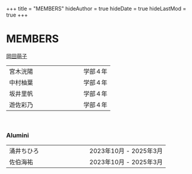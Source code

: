 +++
title = "MEMBERS"
hideAuthor = true
hideDate = true
hideLastMod = true
+++

# MEMBERS

[岡田萌子](https://moekookada.github.io/about/)  

<table style="border-collapse: collapse; border: none;">
  <tr>
    <td style="padding-right: 8em;">宮木洸陽</td>
    <td>学部４年</td>
  </tr>
  <tr>
    <td style="padding-right: 8em;">中村柚葉</td>
    <td>学部４年</td>
  </tr>
  <tr>
    <td style="padding-right: 8em;">坂井里帆</td>
    <td>学部４年</td>
  </tr>
  <tr>
    <td style="padding-right: 8em;">遊佐彩乃</td>
    <td>学部４年</td>
  </tr>
</table>

<br>

### Alumini

<table style="border-collapse: collapse; border: none;">
  <tr>
    <td style="padding-right: 8em;">涌井ちひろ</td>
    <td>2023年10月 - 2025年3月</td>
  </tr>
  <tr>
    <td style="padding-right: 8em;">佐伯海祐</td>
    <td>2023年10月 - 2025年3月</td>
  </tr>
</table>
